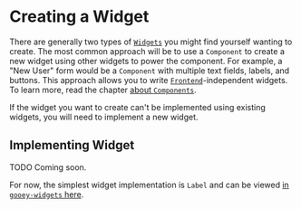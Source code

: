 # Creating a Widget

There are generally two types of [`Widgets`](./concepts.md#widget-trait) you might find yourself wanting to create. The most common approach will be to use a `Component` to create a new widget using other widgets to power the component. For example, a "New User" form would be a `Component` with multiple text fields, labels, and buttons. This approach allows you to write [`Frontend`](./concepts.md#frontend-trait)-independent widgets. To learn more, read the chapter [about `Components`](../widgets/component.md).

If the widget you want to create can't be implemented using existing widgets, you will need to implement a new widget.

## Implementing Widget

TODO Coming soon.

For now, the simplest widget implementation is `Label` and can be viewed [in `gooey-widgets` here](https://github.com/khonsulabs/gooey/blob/main/widgets/src/label.rs).
